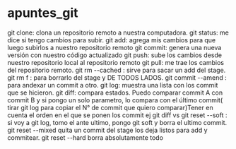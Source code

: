 # apuntes_git

git clone: clona un repositorio remoto a nuestra
computadora.
git status: me dice si tengo cambios para subir.
git add: agrega mis cambios para que luego
subirlos a nuestro repositorio remoto
git commit: genera una nueva versión con
nuestro código actualizado
git push: sube los cambios desde nuestro
repositorio local al repositorio remoto
git pull: me trae los cambios del repositorio remoto.
git rm --cached <nombre del archivo>: sirve para sacar un add del stage.
git rm f <nombre del archivo>: para borrarlo del stage y DE TODOS LADOS.
git commit --amend : para andexar un commit a otro.
git log: muestra una lista con los commit que se hicieron.
git diff: compara estados. Puedo comparar commit A con commit B y si pongo un solo parametro, lo compara con el último commit( tirar git log para copiar el N° de commit que quiero comparar)Tener en cuenta el orden en el que se ponen los commit ej git diff <version1> vs <version2>
git reset --soft : si voy a git log, tomo el ante ultimo, pongo git soft y borra el ultimo commit.
git reset --mixed quita un commit del stage los deja listos para add y commitear.
git reset --hard borra absolutamente todo

